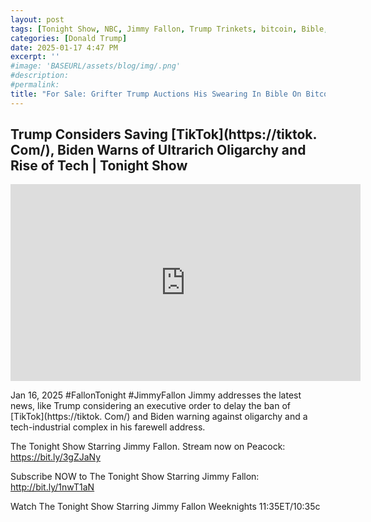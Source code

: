 ```yaml
---
layout: post
tags: [Tonight Show, NBC, Jimmy Fallon, Trump Trinkets, bitcoin, Bible, inauguration, grifter, politics]
categories: [Donald Trump]
date: 2025-01-17 4:47 PM
excerpt: ''
#image: 'BASEURL/assets/blog/img/.png'
#description:
#permalink:
title: "For Sale: Grifter Trump Auctions His Swearing In Bible On Bitcoin"
---
```



## Trump Considers Saving [TikTok](https://tiktok. Com/), Biden Warns of Ultrarich Oligarchy and Rise of Tech | Tonight Show

<iframe width="560" height="315" src="https://www.youtube.com/embed/hPUYuCoEqAU?si=fXUhSNezirpvPZGH" title="YouTube video player" frameborder="0" allow="accelerometer; autoplay; clipboard-write; encrypted-media; gyroscope; picture-in-picture; web-share" referrerpolicy="strict-origin-when-cross-origin" allowfullscreen></iframe>

Jan 16, 2025  #FallonTonight #JimmyFallon
Jimmy addresses the latest news, like Trump considering an executive order to delay the ban of [TikTok](https://tiktok. Com/) and Biden warning against oligarchy and a tech-industrial complex in his farewell address.

The Tonight Show Starring Jimmy Fallon. Stream now on Peacock: https://bit.ly/3gZJaNy

Subscribe NOW to The Tonight Show Starring Jimmy Fallon: http://bit.ly/1nwT1aN
 
Watch The Tonight Show Starring Jimmy Fallon Weeknights 11:35ET/10:35c
